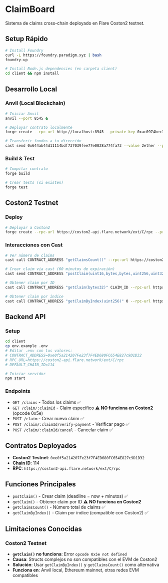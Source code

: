 # ClaimBoard

Sistema de claims cross-chain deployado en Flare Coston2 testnet.

## Setup Rápido

```bash
# Install Foundry
curl -L https://foundry.paradigm.xyz | bash
foundry-up

# Install Node.js dependencies (en carpeta client)
cd client && npm install
```

## Desarrollo Local

### Anvil (Local Blockchain)
```bash
# Iniciar Anvil
anvil --port 8545 &

# Deployar contrato localmente
forge create --rpc-url http://localhost:8545 --private-key 0xac0974bec39a17e36ba4a6b4d238ff944bacb478cbed5efcae784d7bf4f2ff80 ClaimBoard --broadcast

# Transferir fondos a tu dirección
cast send 0x644ab44d11114bdf737039fee77e0028a774fa73 --value 2ether --private-key 0xac0974bec39a17e36ba4a6b4d238ff944bacb478cbed5efcae784d7bf4f2ff80 --rpc-url http://localhost:8545
```

### Build & Test
```bash
# Compilar contrato
forge build

# Crear tests (si existen)
forge test
```

## Coston2 Testnet

### Deploy
```bash
# Deployar a Coston2
forge create --rpc-url https://coston2-api.flare.network/ext/C/rpc --private-key YOUR_PRIVATE_KEY ClaimBoard --broadcast
```

### Interacciones con Cast
```bash
# Ver número de claims
cast call CONTRACT_ADDRESS "getClaimsCount()" --rpc-url https://coston2-api.flare.network/ext/C/rpc

# Crear claim via cast (60 minutos de expiración)
cast send CONTRACT_ADDRESS "postClaim(uint16,bytes,bytes,uint256,uint32,uint32)" 1 "0x" "0x1234" 1000000000000000000 6 60 --value 0.1ether --private-key YOUR_PRIVATE_KEY --rpc-url https://coston2-api.flare.network/ext/C/rpc

# Obtener claim por ID
cast call CONTRACT_ADDRESS "getClaim(bytes32)" CLAIM_ID --rpc-url https://coston2-api.flare.network/ext/C/rpc

# Obtener claim por índice
cast call CONTRACT_ADDRESS "getClaimByIndex(uint256)" 0 --rpc-url https://coston2-api.flare.network/ext/C/rpc
```

## Backend API

### Setup
```bash
cd client
cp env.example .env
# Editar .env con tus valores:
# CONTRACT_ADDRESS=0xe0f5a214207Fe23f7F4ED680FC654E827c9D1D32
# RPC_URL=https://coston2-api.flare.network/ext/C/rpc
# DEFAULT_CHAIN_ID=114

# Iniciar servidor
npm start
```

### Endpoints
- `GET /claims` - Todos los claims ✅
- `GET /claim/:claimId` - Claim específico ⚠️ **NO funciona en Coston2** (opcode 0x5e)
- `POST /claim` - Crear nuevo claim ✅
- `POST /claim/:claimId/verify-payment` - Verificar pago ✅
- `POST /claim/:claimId/cancel` - Cancelar claim ✅

## Contratos Deployados

- **Coston2 Testnet**: `0xe0f5a214207Fe23f7F4ED680FC654E827c9D1D32`
- **Chain ID**: 114
- **RPC**: `https://coston2-api.flare.network/ext/C/rpc`

## Funciones Principales

- `postClaim()` - Crear claim (deadline = now + minutos) ✅
- `getClaim()` - Obtener claim por ID ⚠️ **NO funciona en Coston2**
- `getClaimsCount()` - Número total de claims ✅
- `getClaimByIndex()` - Claim por índice (compatible con Coston2) ✅

## Limitaciones Conocidas

### Coston2 Testnet
- **`getClaim()` no funciona**: Error `opcode 0x5e not defined`
- **Causa**: Structs complejos no son compatibles con el EVM de Coston2
- **Solución**: Usar `getClaimByIndex()` y `getClaimsCount()` como alternativa
- **Funciona en**: Anvil local, Ethereum mainnet, otras redes EVM compatibles 